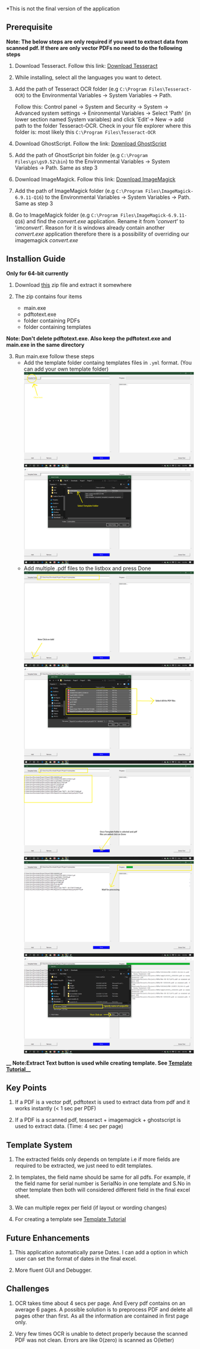 *This is not the final version of the application

## Prerequisite
**Note: The below steps are only required if you want to extract data from scanned pdf. If there are only vector PDFs no need to do the following steps**

1. Download Tesseract. Follow this link: [Download Tesseract](https://github.com/UB-Mannheim/tesseract/wiki)

2. While installing, select all the languages you want to detect.

3. Add the path of Tesseract OCR folder (e.g ```C:\Program Files\Tesseract-OCR```) to the Environmental Variables -> System Variables -> Path. 

   Follow this: Control panel -> System and Security -> System -> Advanced system settings -> Enironmental Variables -> Select 'Path'    (in lower section named System variables) and click 'Edit'-> New -> add path to the folder Tesseract-OCR. Check in your file explorer where this folder is: most likely this ```C:\Program Files\Tesseract-OCR```

4. Download GhostScript. Follow the link: [Download GhostScript](https://www.ghostscript.com/download/gsdnld.html)

5. Add the path of GhostScript bin folder (e.g ```C:\Program Files\gs\gs9.52\bin```) to the Environmental Variables -> System Variables -> Path. Same as step 3

6. Download ImageMagick. Follow this link: [Download ImageMagick](https://legacy.imagemagick.org/script/binary-releases.php)

7. Add the path of ImageMagick folder (e.g ```C:\Program Files\ImageMagick-6.9.11-Q16```) to the Environmental Variables -> System Variables -> Path. Same as step 3

8. Go to ImageMagick folder (e.g ```C:\Program Files\ImageMagick-6.9.11-Q16```) and find the *convert.exe* application. Rename it from '*convert*' to '*imconvert*'. Reason for it is windows already contain another *convert.exe* application therefore there is a possibility of overriding our imagemagick *convert.exe*


## Installion Guide
**Only for 64-bit currently**

1. Download [this](https://drive.google.com/file/d/1DylXqRec8tYq-Av6SJTzHR7Ib9jeqN4L/view?usp=sharing) zip file and extract it somewhere

2. The zip contains four items 
   - main.exe
   - pdftotext.exe
   - folder containing PDFs
   - folder containing templates
   
**Note: Don't delete pdftotext.exe. Also keep the pdftotext.exe and main.exe in the same directory**
   
3. Run main.exe follow these steps
   - Add the template folder containg templates files in ```.yml``` format. (You can add your own template folder)
   ![Step 1](https://github.com/ssj-ali/pdfextract/blob/master/Screenshot%20(37).png?raw=true)
   ![Step 2](https://github.com/ssj-ali/pdfextract/blob/master/Screenshot%20(39).png?raw=true)
   - Add multiple .pdf files to the listbox and press Done
   ![Step 3](https://github.com/ssj-ali/pdfextract/blob/master/Screenshot%20(40).png?raw=true)
   ![Step 4](https://github.com/ssj-ali/pdfextract/blob/master/Screenshot%20(41).png?raw=true)
   ![Step 5](https://github.com/ssj-ali/pdfextract/blob/master/Screenshot%20(42).png?raw=true)
   ![Step 6](https://github.com/ssj-ali/pdfextract/blob/master/Screenshot%20(44).png?raw=true)
   ![Step 7](https://github.com/ssj-ali/pdfextract/blob/master/Screenshot%20(46).png?raw=true)
 
**__ Note:Extract Text button is used while creating template. See [Template Tutorial](https://github.com/ssj-ali/pdfextract/blob/master/TUTORIAL.rst)__**
   

## Key Points

1. If a PDF is a vector pdf, pdftotext is used to extract data from pdf and it works instantly (< 1 sec per PDF)

2. If a PDF is a scanned pdf, tesseract + imagemagick + ghostscript is used to extract data. (Time: 4 sec per page)



## Template System

1. The extracted fields only depends on template i.e if more fields are required to be extracted, we just need to edit templates.

2. In templates, the field name should be same for all pdfs. For example, if the field name for serial number is SerialNo in one template and S.No in other template then both will considered different field in the final excel sheet.

3. We can multiple regex per field (if layout or wording changes)

4. For creating a template see [Template Tutorial](https://github.com/ssj-ali/pdfextract/blob/master/TUTORIAL.rst)


## Future Enhancements

1. This application automatically parse Dates. I can add a option in which user can set the format of dates in the final excel.

2. More fluent GUI and Debugger.


## Challenges

1. OCR takes time about 4 secs per page. And Every pdf contains on an average 6 pages. A possible solution is to preprocess PDF and delete all pages other than first. As all the information are contained in first page only.

2. Very few times OCR is unable to detect properly because the scanned PDF was not clean. Errors are like 0(zero) is scanned as O(letter)

